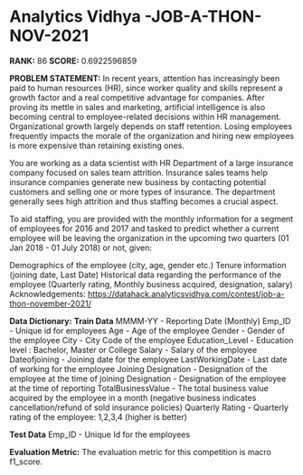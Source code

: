 # Analytics Vidhya -JOB-A-THON-NOV-2021

**RANK:** 86
**SCORE:** 0.6922596859

**PROBLEM STATEMENT:**
In recent years, attention has increasingly been paid to human resources (HR), since worker quality and skills represent a growth factor and a real competitive advantage for companies. After proving its mettle in sales and marketing, artificial intelligence is also becoming central to employee-related decisions within HR management. Organizational growth largely depends on staff retention. Losing employees frequently impacts the morale of the organization and hiring new employees is more expensive than retaining existing ones.

You are working as a data scientist with HR Department of a large insurance company focused on sales team attrition. Insurance sales teams help insurance companies generate new business by contacting potential customers and selling one or more types of insurance. The department generally sees high attrition and thus staffing becomes a crucial aspect.

To aid staffing, you are provided with the monthly information for a segment of employees for 2016 and 2017 and tasked to predict whether a current employee will be leaving the organization in the upcoming two quarters (01 Jan 2018 - 01 July 2018) or not, given:

Demographics of the employee (city, age, gender etc.)
Tenure information (joining date, Last Date)
Historical data regarding the performance of the employee (Quarterly rating, Monthly business acquired, designation, salary)
Acknowledgements:
https://datahack.analyticsvidhya.com/contest/job-a-thon-november-2021/

**Data Dictionary:**
**Train Data**
MMMM-YY - Reporting Date (Monthly)
Emp_ID - Unique id for employees
Age - Age of the employee
Gender - Gender of the employee
City - City Code of the employee
Education_Level - Education level : Bachelor, Master or College
Salary - Salary of the employee
Dateofjoining - Joining date for the employee
LastWorkingDate - Last date of working for the employee
Joining Designation - Designation of the employee at the time of joining
Designation - Designation of the employee at the time of reporting
TotalBusinessValue - The total business value acquired by the employee in a month (negative business indicates cancellation/refund of sold insurance policies)
Quarterly Rating - Quarterly rating of the employee: 1,2,3,4 (higher is better)

**Test Data**
Emp_ID - Unique Id for the employees

**Evaluation Metric:**
The evaluation metric for this competition is macro f1_score.
